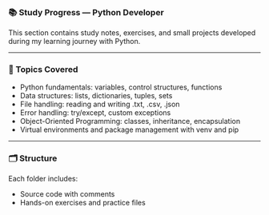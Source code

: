 ### 📚 Study Progress — Python Developer
This section contains study notes, exercises, and small projects developed during my learning journey with Python.

---

### 🧠 Topics Covered
- Python fundamentals: variables, control structures, functions
- Data structures: lists, dictionaries, tuples, sets
- File handling: reading and writing .txt, .csv, .json
- Error handling: try/except, custom exceptions
- Object-Oriented Programming: classes, inheritance, encapsulation
- Virtual environments and package management with venv and pip

---

### 🗂️ Structure
Each folder includes:
- Source code with comments
- Hands-on exercises and practice files
